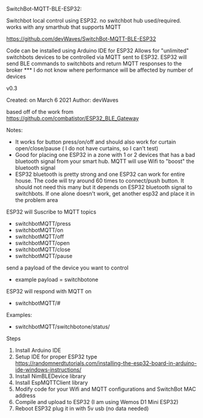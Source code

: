 SwitchBot-MQTT-BLE-ESP32:

Switchbot local control using ESP32. no switchbot hub used/required. works with any smarthub that supports MQTT

https://github.com/devWaves/SwitchBot-MQTT-BLE-ESP32

Code can be installed using Arduino IDE for ESP32
Allows for "unlimited" switchbots devices to be controlled via MQTT sent to ESP32. ESP32 will send BLE commands to switchbots and return MQTT responses to the broker
  *** I do not know where performance will be affected by number of devices

v0.3

Created: on March 6 2021
  Author: devWaves

based off of the work from https://github.com/combatistor/ESP32_BLE_Gateway

Notes:
- It works for button press/on/off and should also work for curtain open/close/pause  ( I do not have curtains, so I can't test)
- Good for placing one ESP32 in a zone with 1 or 2 devices that has a bad bluetooth signal from your smart hub. MQTT will use Wifi to "boost" the bluetooth signal
- ESP32 bluetooth is pretty strong and one ESP32 can work for entire house. The code will try around 60 times to connect/push button. It should not need this many but it depends on ESP32 bluetooth signal to switchbots. If one alone doesn't work, get another esp32 and place it in the problem area


ESP32 will Suscribe to MQTT topics
  - switchbotMQTT/press
  - switchbotMQTT/on
  - switchbotMQTT/off
  - switchbotMQTT/open
  - switchbotMQTT/close
  - switchbotMQTT/pause

send a payload of the device you want to control
- example payload = switchbotone

ESP32 will respond with MQTT on
- switchbotMQTT/#

Examples:
- switchbotMQTT/switchbotone/status/
     
Steps
1. Install Arduino IDE
2. Setup IDE for proper ESP32 type
     https://randomnerdtutorials.com/installing-the-esp32-board-in-arduino-ide-windows-instructions/
3. Install NimBLEDevice library
4. Install EspMQTTClient library
5. Modify code for your Wifi and MQTT configurations and SwitchBot MAC address
6. Compile and upload to ESP32 (I am using Wemos D1 Mini ESP32)
7. Reboot ESP32 plug it in with 5v usb (no data needed)
